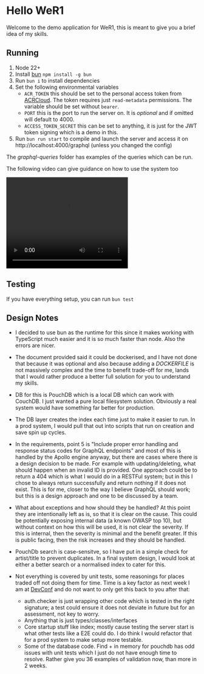 # Hello WeR1

Welcome to the demo application for WeR1, this is meant to give you a brief idea of my skills.

## Running

1. Node 22+
2. Install [bun](https://bun.sh/) `npm install -g bun`
3. Run `bun i` to install dependencies
3. Set the following environmental variables
   - `ACR_TOKEN` this should be set to the personal access token from [ACRCloud](https://console.acrcloud.com/account?region=eu-west-1#/developer). The token requires just `read-metadata` permissions. The variable should be set without `bearer`.
   - `PORT` this is the port to run the server on. It is _optional_ and if omitted will default to 4000.
   - `ACCESS_TOKEN_SECRET` this can be set to anything, it is just for the JWT token signing which is a demo in this.
4. Run `bun run start` to compile and launch the server and access it on http://localhost:4000/graphql (unless you changed the config)

The _graphql-queries_ folder has examples of the queries which can be run.

The following video can give guidance on how to use the system too

<video width="320" height="240" controls>
  <source src="./docs/demo.mov" type="video/mp4">
</video>

## Testing

If you have everything setup, you can run `bun test`

## Design Notes

- I decided to use bun as the runtime for this since it makes working with TypeScript much easier and it is so much faster than node. Also the errors are nicer.

- The document provided said it could be dockerised, and I have not done that because it was optional and also because adding a _DOCKERFILE_ is not massively complex and the time to benefit trade-off for me, lands that I would rather produce a better full solution for you to understand my skills.

- DB for this is PouchDB which is a local DB which can work with CouchDB. I just wanted a pure local filesystem solution. Obviously a real system would have something far better for production.

- The DB layer creates the index each time just to make it easier to run. In a prod system, I would pull that out into scripts that run on creation and save spin up cycles.

- In the requirements, point 5 is "Include proper error handling and response status codes for GraphQL endpoints" and most of this is handled by the Apollo engine anyway, but there are cases where there is a design decision to be made. For example with updating/deleting, what should happen when an invalid ID is provided. One approach could be to return a 404 which is what I would do in a RESTFul system; but in this I chose to always return successfully and return nothing if it does not exist. This is for me, closer to the way I believe GraphQL should work; but this is a design approach and one to be discussed by a team.

- What about exceptions and how should they be handled? At this point they are intentionally left as is, so that it is clear on the cause. This could be potentially exposing internal data (a known OWASP top 10), but without context on how this will be used, it is not clear the severity. If this is internal, then the severity is minimal and the benefit greater. If this is public facing, then the risk increases and they should be handled.

- PouchDb search is case-sensitve, so I have put in a simple check for artist/title to prevent duplicates. In a final system design, I would look at either a better search or a normalised index to cater for this.

- Not everything is covered by unit tests, some reasonings for places traded off not doing them for time. Time is a key factor as next week I am at [DevConf](https://www.devconf.co.za) and do not want to only get this back to you after that:
   - auth.checker is just wrapping other code which is tested in the right signature; a test could ensure it does not deviate in future but for an assessment, not key to worry.
   - Anything that is just types/classes/interfaces
   - Core startup stuff like index; mostly cause testing the server start is what other tests like a E2E could do. I do think I would refactor that for a prod system to make setup more testable.
   - Some of the database code. Find + in memory for pouchdb has odd issues with unit tests which I just do not have enough time to resolve. Rather give you 36 examples of validation now, than more in 2 weeks.

